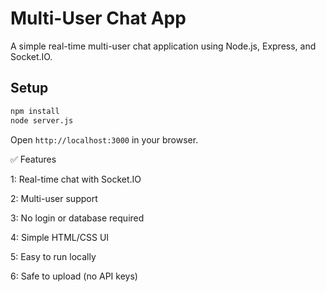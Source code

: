 
# Multi-User Chat App

A simple real-time multi-user chat application using Node.js, Express, and Socket.IO.

## Setup

```bash
npm install
node server.js
```

Open `http://localhost:3000` in your browser.

✅ Features

1: Real-time chat with Socket.IO

2: Multi-user support

3: No login or database required

4: Simple HTML/CSS UI

5: Easy to run locally

6: Safe to upload (no API keys)

